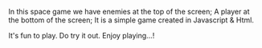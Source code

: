 In this space game we have enemies at the top of the screen; 
A player at the bottom of the screen; 
It is a simple game created in Javascript & Html.

It's fun to play. 
Do try it out. 
Enjoy playing...!
